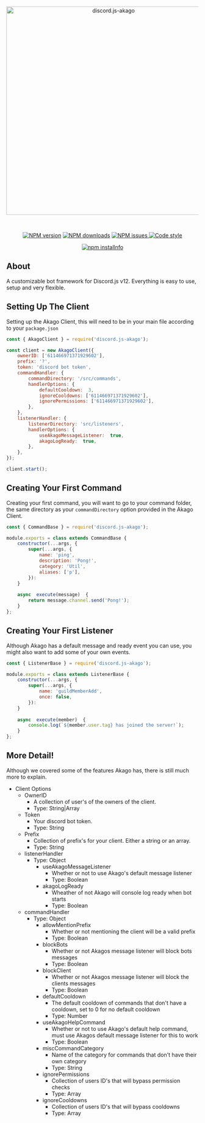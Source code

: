<div align="center">
  <br />
  <p>
    <img src="https://i.imgur.com/tt64LX5.png" width="546" alt="discord.js-akago" />
  </p>
  <br />
  <p>
    <a href="https://www.npmjs.com/package/discord.js-akago"><img src="https://img.shields.io/npm/v/discord.js-akago.svg" alt="NPM version" /></a>
    <a href="https://www.npmjs.com/package/discord.js-akago"><img src="https://img.shields.io/npm/dt/discord.js-akago.svg" alt="NPM downloads" /></a>
	<a href="https://www.npmjs.com/package/discord.js-akago"><img src="https://img.shields.io/github/issues/iColtz/discord.js-akago" alt="NPM issues">
	<a href="https://www.npmjs.com/package/discord.js-akago"><img src="https://img.shields.io/badge/code_style-prettier-ff69b4.svg?style" alt="Code style">
  </p>
  <p>
    <a href="https://nodei.co/npm/discord.js-akago/"><img src="https://nodei.co/npm/discord.js-akago.png?downloads=true&stars=true" alt="npm installnfo" /></a>
  </p>
</div>

## About
A customizable bot framework for Discord.js v12.
Everything is easy to use, setup and very flexible.
## Setting Up The Client
Setting up the Akago Client, this will need to be in your main file according to your `package.json`
```js
const { AkagoClient } = require('discord.js-akago');

const client = new AkagoClient({
	ownerID: ['611466971371929602'],
	prefix: '?',
	token: 'discord bot token',
	commandHandler: {
		commandDirectory: '/src/commands',
		handlerOptions: {
			defaultCooldown:  3,
			ignoreCooldowns: ['611466971371929602'],
			ignorePermissions: ['611466971371929602'],
		},
	},
	listenerHandler: {
		listenerDirectory: 'src/listeners',
		handlerOptions: {
			useAkagoMessageListener:  true,
			akagoLogReady:  true,
		},
	},
});

client.start();
```
## Creating Your First Command
Creating your first command, you will want to go to your command folder, the same directory as your `commandDirectory` option provided in the Akago Client.
```js
const { CommandBase } = require('discord.js-akago');

module.exports = class extends CommandBase {
	constructor(...args, {
		super(...args, {
			name: 'ping',
			description: 'Pong!',
			category: 'Util',
			aliases: ['p'],
		}):
	}
	
	async  execute(message)  {
		return message.channel.send('Pong!');
	}
};
```

## Creating Your First Listener
Although Akago has a default message and ready event you can use, you might also want to add some of your own events.
```js
const { ListenerBase } = require('discord.js-akago');

module.exports = class extends ListenerBase {
	constructor(...args, {
		super(...args, {
			name: 'guildMemberAdd',
			once: false,
		}):
	}
	
	async  execute(member)  {
		console.log(`${member.user.tag} has joined the server!`);
	}
};
```
## More Detail!
Although we covered some of the features Akago has, there is still much more to explain.

- Client Options
	- OwnerID
		- A collection of user's of the owners of the client.
		- Type: String|Array
	- Token
		- Your discord bot token.
		- Type: String
	- Prefix
		- Collection of prefix's for your client. Either a string or an array.
		- Type: String
	- listenerHandler
		- Type: Object
			- useAkagoMessageListener
				- Whether or not to use Akago's default message listener
				- Type: Boolean
			- akagoLogReady
				- Wheather of not Akago will console log ready when bot starts
				- Type: Boolean
	- commandHandler
		- Type: Object
			- allowMentionPrefix
				- Whether or not mentioning the client will be a valid prefix
				- Type: Boolean
			- blockBots
				- Whether or not Akagos message listener will block bots messages
				- Type: Boolean
			- blockClient
				- Whether or not Akagos message listener will block the clients messages
				- Type: Boolean
			- defaultCooldown
				- The default cooldown of commands that don't have a cooldown, set to 0 for no default cooldown
				- Type: Number
			- useAkagoHelpCommand
				- Whether or not to use Akago's default help command, must use Akagos default message listener for this to work
				- Type: Boolean
			- miscCommandCategory
				- Name of the category for commands that don't have their own category
				- Type: String
			- ignorePermissions
				- Collection of users ID's that will bypass permission checks
				- Type: Array
			- ignoreCooldowns
				- Collection of users ID's that will bypass cooldowns
				- Type: Array
